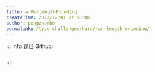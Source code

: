 ```yaml
---
title: ➖ RunLengthEncoding
createTime: 2022/12/01 07:50:06
author: pengzhanbo
permalink: /type-challenges/hard/run-length-encoding/
---
```


::: info 题目
Github: []()

```ts
```
:::
